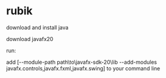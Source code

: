 # rubik

download and install java


download javafx20



run:


add [--module-path path\to\javafx-sdk-20\lib --add-modules javafx.controls,javafx.fxml,javafx.swing] to your command line
